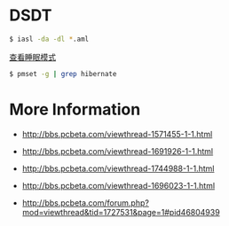 # DSDT

```bash
$ iasl -da -dl *.aml
```

[查看睡眠模式](http://bbs.pcbeta.com/viewthread-1126476-1-1.html)

```bash
$ pmset -g | grep hibernate
```

# More Information

* http://bbs.pcbeta.com/viewthread-1571455-1-1.html

* http://bbs.pcbeta.com/viewthread-1691926-1-1.html

* http://bbs.pcbeta.com/viewthread-1744988-1-1.html

* http://bbs.pcbeta.com/viewthread-1696023-1-1.html

* http://bbs.pcbeta.com/forum.php?mod=viewthread&tid=1727531&page=1#pid46804939
